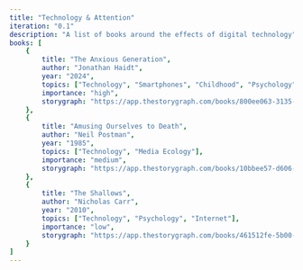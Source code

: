 ```yaml
---
title: "Technology & Attention"
iteration: "0.1"
description: "A list of books around the effects of digital technology"
books: [
    {
        title: "The Anxious Generation",
        author: "Jonathan Haidt",
        year: "2024",
        topics: ["Technology", "Smartphones", "Childhood", "Psychology"],
        importance: "high",
        storygraph: "https://app.thestorygraph.com/books/800ee063-3135-48df-bd48-a3bb6183a475"
    },
    {
        title: "Amusing Ourselves to Death",
        author: "Neil Postman",
        year: "1985",
        topics: ["Technology", "Media Ecology"],
        importance: "medium",
        storygraph: "https://app.thestorygraph.com/books/10bbee57-d606-44e0-b3a1-6ffa3f4596fe"
    },
    {
        title: "The Shallows",
        author: "Nicholas Carr",
        year: "2010",
        topics: ["Technology", "Psychology", "Internet"],
        importance: "low",
        storygraph: "https://app.thestorygraph.com/books/461512fe-5b00-49cc-95ac-e616bd3cb66b"
    }
]
---
```

